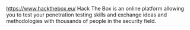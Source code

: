 https://www.hackthebox.eu/
Hack The Box is an online platform allowing you to test your penetration testing skills and exchange ideas and methodologies with thousands of people in the security field. 

